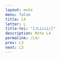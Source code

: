 ```yaml
---
layout: mote
menu: false
title: L4
letter: L
title-tei: "[/Liiii/]"
description: Mote L4
permalink: /L4/
prev: L3
next: L5
---
```

